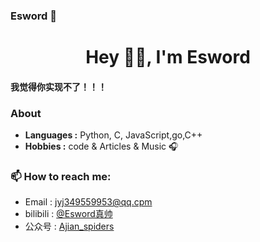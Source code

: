 ### Esword 👋

<h1 align="center"> Hey 👋🏽, I'm Esword </h1>

#### 我觉得你实现不了！！！
### About

-  **Languages :** Python, C, JavaScript,go,C++
-  **Hobbies :** code & Articles & Music :headphones:

### 📫 How to reach me:
- Email : jyj349559953@qq.cpm
- bilibili : [@Esword真帅](https://space.bilibili.com/481314897)
- 公众号 : [Ajian_spiders](https://github.com/Ajian-jyj/Ajian-jyj/blob/main/data/%E5%BE%AE%E4%BF%A1%E5%85%AC%E4%BC%97%E5%8F%B7.png)
<!--
**Ajian-jyj/Ajian-jyj** is a ✨ _special_ ✨ repository because its `README.md` (this file) appears on your GitHub profile.
Here are some ideas to get you started:

- 🔭 I’m currently working on ...
- 🌱 I’m currently learning ...
- 👯 I’m looking to collaborate on ...
- 🤔 I’m looking for help with ...
- 💬 Ask me about ...
- 📫 How to reach me: ...
- 😄 Pronouns: ...
- ⚡ Fun fact: ...
-->
